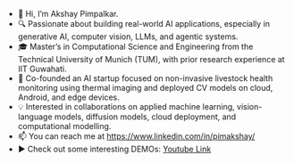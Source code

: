 - 👋 Hi, I’m Akshay Pimpalkar.
- 🔍 Passionate about building real-world AI applications, especially in generative AI, computer vision, LLMs, and agentic systems.
- 🎓 Master’s in Computational Science and Engineering from the Technical University of Munich (TUM), with prior research experience at IIT Guwahati.
- 🚀 Co-founded an AI startup focused on non-invasive livestock health monitoring using thermal imaging and deployed CV models on cloud, Android, and edge devices.
- 💡 Interested in collaborations on applied machine learning, vision-language models, diffusion models, cloud deployment, and computational modelling.
- 📫 You can reach me at https://www.linkedin.com/in/pimakshay/
- ▶️ Check out some interesting DEMOs: [Youtube Link](https://www.youtube.com/watch?v=9DG4lohVYJw&list=PLaEQotq0oxgUmOIYgviKh-P-iSn0lQiZ-)
